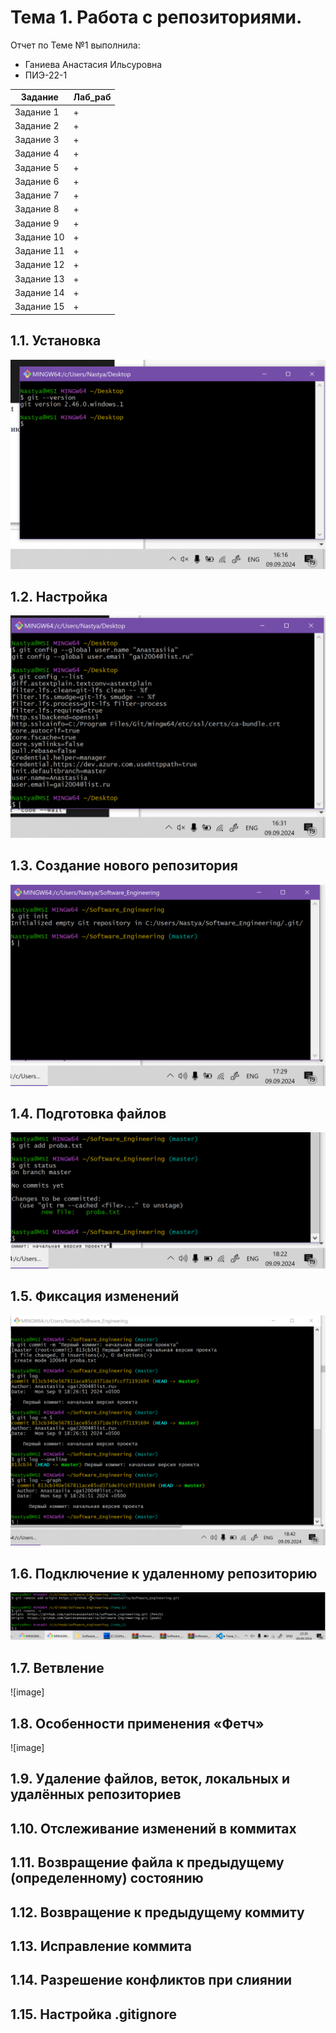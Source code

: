 # Тема 1. Работа с репозиториями.
Отчет по Теме №1 выполнила:
- Ганиева Анастасия Ильсуровна
- ПИЭ-22-1

| Задание | Лаб_раб |
| ------ | ------ |
| Задание 1 | + |
| Задание 2 | + |
| Задание 3 | + |
| Задание 4 | + |
| Задание 5 | + |
| Задание 6 | + |
| Задание 7 | + |
| Задание 8 | + |
| Задание 9 | + |
| Задание 10 | + |
| Задание 11 | + |
| Задание 12 | + |
| Задание 13 | + |
| Задание 14 | + |
| Задание 15 | + |

## 1.1. Установка
![установка Git](/images/img_1.png)

## 1.2. Настройка
![настройка](/images/img_2.png)

## 1.3. Создание нового репозитория
![создание нового репозитория](/images/img_3.png)

## 1.4. Подготовка файлов
![подготовка файла](/images/img_4.png)

## 1.5. Фиксация изменений
![фиксация изменений](/images/img_5.png)

## 1.6. Подключение к удаленному репозиторию
![image](/images/img_6.png)

## 1.7. Ветвление
![image] 

## 1.8. Особенности применения «Фетч»
![image] 

## 1.9. Удаление файлов, веток, локальных и удалённых репозиториев


## 1.10. Отслеживание изменений в коммитах

## 1.11. Возвращение файла к предыдущему (определенному) состоянию


## 1.12. Возвращение к предыдущему коммиту

## 1.13. Исправление коммита


## 1.14. Разрешение конфликтов при слиянии


## 1.15. Настройка .gitignore
